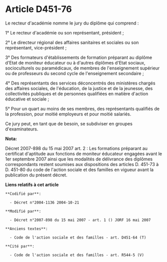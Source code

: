 # Article D451-76

Le recteur d'académie nomme le jury du diplôme qui comprend :

1° Le recteur d'académie ou son représentant, président ;

2° Le directeur régional des affaires sanitaires et sociales ou son représentant, vice-président ;

3° Des formateurs d'établissements de formation préparant au diplôme d'Etat de moniteur éducateur ou à d'autres diplômes
d'Etat sociaux, socioculturels ou paramédicaux, de membres de l'enseignement supérieur ou de professeurs du second cycle de
l'enseignement secondaire ;

4° Des représentants des services déconcentrés des ministères chargés des affaires sociales, de l'éducation, de la justice et
de la jeunesse, des collectivités publiques et de personnes qualifiées en matière d'action éducative et sociale ;

5° Pour un quart au moins de ses membres, des représentants qualifiés de la profession, pour moitié employeurs et pour moitié
salariés.

Ce jury peut, en tant que de besoin, se subdiviser en groupes d'examinateurs.

**Nota:**

Décret 2007-898 du 15 mai 2007 art. 2 : Les formations préparant au certificat d'aptitude aux fonctions de moniteur éducateur
engagées avant le 1er septembre 2007 ainsi que les modalités de délivrance des diplômes correspondants restent soumises aux
dispositions des articles D. 451-73 à D. 451-80 du code de l'action sociale et des familles en vigueur avant la publication
du présent décret.

**Liens relatifs à cet article**

	**Codifié par**:

	  - Décret n°2004-1136 2004-10-21

	**Modifié par**:

	  - Décret n°2007-898 du 15 mai 2007 - art. 1 () JORF 16 mai 2007

	**Anciens textes**:

	  - Code de l'action sociale et des familles - art. D451-64 (T)

	**Cité par**:

	  - Code de l'action sociale et des familles - art. R544-5 (V)
